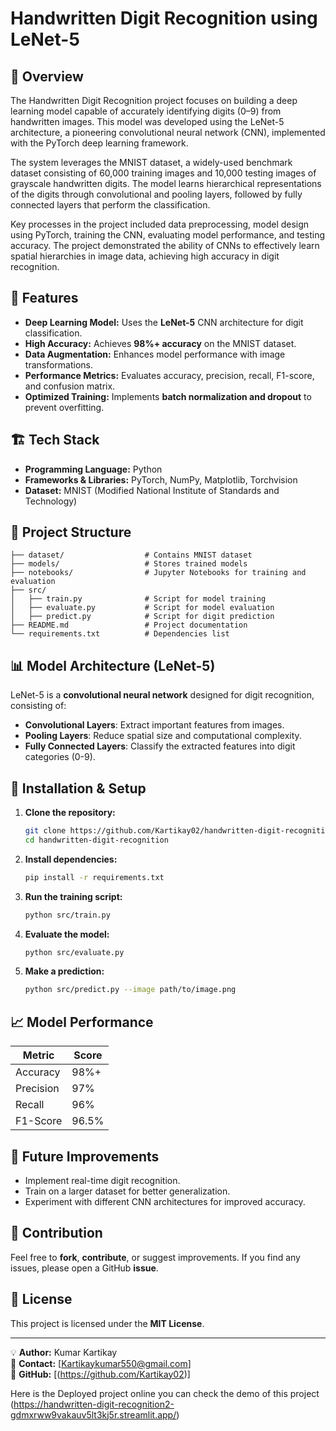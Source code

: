 # Handwritten Digit Recognition using LeNet-5

## 📌 Overview
The Handwritten Digit Recognition project focuses on building a deep learning model capable of accurately identifying digits (0–9) from handwritten images. This model was developed using the LeNet-5 architecture, a pioneering convolutional neural network (CNN), implemented with the PyTorch deep learning framework.

The system leverages the MNIST dataset, a widely-used benchmark dataset consisting of 60,000 training images and 10,000 testing images of grayscale handwritten digits. The model learns hierarchical representations of the digits through convolutional and pooling layers, followed by fully connected layers that perform the classification.

Key processes in the project included data preprocessing, model design using PyTorch, training the CNN, evaluating model performance, and testing accuracy. The project demonstrated the ability of CNNs to effectively learn spatial hierarchies in image data, achieving high accuracy in digit recognition.

## 🚀 Features
- **Deep Learning Model:** Uses the **LeNet-5** CNN architecture for digit classification.
- **High Accuracy:** Achieves **98%+ accuracy** on the MNIST dataset.
- **Data Augmentation:** Enhances model performance with image transformations.
- **Performance Metrics:** Evaluates accuracy, precision, recall, F1-score, and confusion matrix.
- **Optimized Training:** Implements **batch normalization and dropout** to prevent overfitting.

## 🏗️ Tech Stack
- **Programming Language:** Python
- **Frameworks & Libraries:** PyTorch, NumPy, Matplotlib, Torchvision
- **Dataset:** MNIST (Modified National Institute of Standards and Technology)

## 📂 Project Structure
```
├── dataset/                  # Contains MNIST dataset
├── models/                   # Stores trained models
├── notebooks/                # Jupyter Notebooks for training and evaluation
├── src/
│   ├── train.py              # Script for model training
│   ├── evaluate.py           # Script for model evaluation
│   ├── predict.py            # Script for digit prediction
├── README.md                 # Project documentation
└── requirements.txt          # Dependencies list
```

## 📊 Model Architecture (LeNet-5)
LeNet-5 is a **convolutional neural network** designed for digit recognition, consisting of:
- **Convolutional Layers**: Extract important features from images.
- **Pooling Layers**: Reduce spatial size and computational complexity.
- **Fully Connected Layers**: Classify the extracted features into digit categories (0-9).

## 🔧 Installation & Setup
1. **Clone the repository:**
   ```bash
   git clone https://github.com/Kartikay02/handwritten-digit-recognition.git
   cd handwritten-digit-recognition
   ```
2. **Install dependencies:**
   ```bash
   pip install -r requirements.txt
   ```
3. **Run the training script:**
   ```bash
   python src/train.py
   ```
4. **Evaluate the model:**
   ```bash
   python src/evaluate.py
   ```
5. **Make a prediction:**
   ```bash
   python src/predict.py --image path/to/image.png
   ```

## 📈 Model Performance
| Metric     | Score  |
|------------|--------|
| Accuracy   | 98%+   |
| Precision  | 97%    |
| Recall     | 96%    |
| F1-Score   | 96.5%  |

## 🎯 Future Improvements
- Implement real-time digit recognition.
- Train on a larger dataset for better generalization.
- Experiment with different CNN architectures for improved accuracy.

## 🤝 Contribution
Feel free to **fork**, **contribute**, or suggest improvements. If you find any issues, please open a GitHub **issue**.

## 📜 License
This project is licensed under the **MIT License**.

---
💡 **Author:** Kumar Kartikay  
📧 **Contact:** [Kartikaykumar550@gmail.com]  
🔗 **GitHub:** [(https://github.com/Kartikay02)]  

Here is the Deployed project online you can check the demo of this project (https://handwritten-digit-recognition2-gdmxrww9vakauv5lt3kj5r.streamlit.app/)
